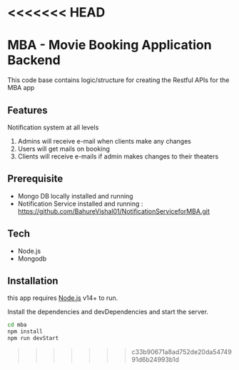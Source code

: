 <<<<<<< HEAD
=======
# MBA - Movie Booking Application  Backend 


This code base contains logic/structure  for creating the Restful APIs for the MBA app
## Features
Notification system at all levels
1. Admins will receive e-mail when clients make any changes
2. Users will get mails on booking
3. Clients will receive e-mails if admin makes changes to their theaters


## Prerequisite

- Mongo DB locally installed and running
- Notification Service installed and running : https://github.com/BahureVishal01/NotificationServiceforMBA.git

## Tech
- Node.js
- Mongodb


## Installation

this app requires [Node.js](https://nodejs.org/) v14+ to run.

Install the dependencies and devDependencies and start the server.

```sh
cd mba
npm install
npm run devStart
```
>>>>>>> c33b90671a8ad752de20da5474991d6b24993b1d


